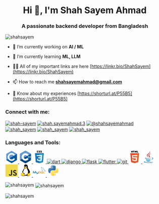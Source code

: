 <h1 align="center">Hi 👋, I'm Shah Sayem Ahmad</h1>
<h3 align="center">A passionate backend developer from Bangladesh</h3>

<p align="left"> <img src="https://komarev.com/ghpvc/?username=shahsayem&label=Profile%20views&color=0e75b6&style=flat" alt="shahsayem" /> </p>

- 🔭 I’m currently working on **AI / ML**

- 🌱 I’m currently learning **ML, LLM**

- 👨‍💻 All of my important links are here [https://linkr.bio/ShahSayem](https://linkr.bio/ShahSayem)

- 📫 How to reach me **shahsayemahmad@gmail.com**

- 📄 Know about my experiences [https://shorturl.at/P55B5](https://shorturl.at/P55B5)

<h3 align="left">Connect with me:</h3>
<p align="left">
<a href="https://linkedin.com/in/shah-sayem" target="blank"><img align="center" src="https://raw.githubusercontent.com/rahuldkjain/github-profile-readme-generator/master/src/images/icons/Social/linked-in-alt.svg" alt="shah-sayem" height="30" width="40" /></a>
<a href="https://fb.com/shah.sayemahmad.3" target="blank"><img align="center" src="https://raw.githubusercontent.com/rahuldkjain/github-profile-readme-generator/master/src/images/icons/Social/facebook.svg" alt="shah.sayemahmad.3" height="30" width="40" /></a>
<a href="https://www.youtube.com/@shahsayemahmad" target="blank"><img align="center" src="https://raw.githubusercontent.com/rahuldkjain/github-profile-readme-generator/master/src/images/icons/Social/youtube.svg" alt="@shahsayemahmad" height="30" width="40" /></a>
<a href="https://www.codechef.com/users/shah_sayem" target="blank"><img align="center" src="https://cdn.jsdelivr.net/npm/simple-icons@3.1.0/icons/codechef.svg" alt="shah_sayem" height="30" width="40" /></a>
<a href="https://codeforces.com/profile/shah_sayem" target="blank"><img align="center" src="https://raw.githubusercontent.com/rahuldkjain/github-profile-readme-generator/master/src/images/icons/Social/codeforces.svg" alt="shah_sayem" height="30" width="40" /></a>
<a href="https://www.leetcode.com/shah_sayem" target="blank"><img align="center" src="https://raw.githubusercontent.com/rahuldkjain/github-profile-readme-generator/master/src/images/icons/Social/leet-code.svg" alt="shah_sayem" height="30" width="40" /></a>
</p>

<h3 align="left">Languages and Tools:</h3>
<p align="left"> <a href="https://www.cprogramming.com/" target="_blank" rel="noreferrer"> <img src="https://raw.githubusercontent.com/devicons/devicon/master/icons/c/c-original.svg" alt="c" width="40" height="40"/> </a> <a href="https://www.w3schools.com/cpp/" target="_blank" rel="noreferrer"> <img src="https://raw.githubusercontent.com/devicons/devicon/master/icons/cplusplus/cplusplus-original.svg" alt="cplusplus" width="40" height="40"/> </a> <a href="https://www.w3schools.com/css/" target="_blank" rel="noreferrer"> <img src="https://raw.githubusercontent.com/devicons/devicon/master/icons/css3/css3-original-wordmark.svg" alt="css3" width="40" height="40"/> </a> <a href="https://dart.dev" target="_blank" rel="noreferrer"> <img src="https://www.vectorlogo.zone/logos/dartlang/dartlang-icon.svg" alt="dart" width="40" height="40"/> </a> <a href="https://www.djangoproject.com/" target="_blank" rel="noreferrer"> <img src="https://cdn.worldvectorlogo.com/logos/django.svg" alt="django" width="40" height="40"/> </a> <a href="https://flask.palletsprojects.com/" target="_blank" rel="noreferrer"> <img src="https://www.vectorlogo.zone/logos/pocoo_flask/pocoo_flask-icon.svg" alt="flask" width="40" height="40"/> </a> <a href="https://flutter.dev" target="_blank" rel="noreferrer"> <img src="https://www.vectorlogo.zone/logos/flutterio/flutterio-icon.svg" alt="flutter" width="40" height="40"/> </a> <a href="https://git-scm.com/" target="_blank" rel="noreferrer"> <img src="https://www.vectorlogo.zone/logos/git-scm/git-scm-icon.svg" alt="git" width="40" height="40"/> </a> <a href="https://www.w3.org/html/" target="_blank" rel="noreferrer"> <img src="https://raw.githubusercontent.com/devicons/devicon/master/icons/html5/html5-original-wordmark.svg" alt="html5" width="40" height="40"/> </a> <a href="https://www.java.com" target="_blank" rel="noreferrer"> <img src="https://raw.githubusercontent.com/devicons/devicon/master/icons/java/java-original.svg" alt="java" width="40" height="40"/> </a> <a href="https://developer.mozilla.org/en-US/docs/Web/JavaScript" target="_blank" rel="noreferrer"> <img src="https://raw.githubusercontent.com/devicons/devicon/master/icons/javascript/javascript-original.svg" alt="javascript" width="40" height="40"/> </a> <a href="https://www.linux.org/" target="_blank" rel="noreferrer"> <img src="https://raw.githubusercontent.com/devicons/devicon/master/icons/linux/linux-original.svg" alt="linux" width="40" height="40"/> </a> <a href="https://www.mysql.com/" target="_blank" rel="noreferrer"> <img src="https://raw.githubusercontent.com/devicons/devicon/master/icons/mysql/mysql-original-wordmark.svg" alt="mysql" width="40" height="40"/> </a> <a href="https://www.python.org" target="_blank" rel="noreferrer"> <img src="https://raw.githubusercontent.com/devicons/devicon/master/icons/python/python-original.svg" alt="python" width="40" height="40"/> </a> </p>

<p><img align="left" src="https://github-readme-stats.vercel.app/api/top-langs?username=shahsayem&show_icons=true&locale=en&layout=compact" alt="shahsayem" /></p>

<p>&nbsp;<img align="center" src="https://github-readme-stats.vercel.app/api?username=shahsayem&show_icons=true&locale=en" alt="shahsayem" /></p>

<p><img align="center" src="https://github-readme-streak-stats.herokuapp.com/?user=shahsayem&" alt="shahsayem" /></p>
